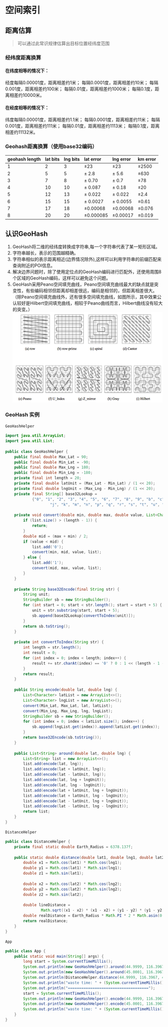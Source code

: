# 空间索引

## 距离估算
> 可以通过此常识规律估算出目标位置经纬度范围

### 经纬度距离换算
#### 在纬度相等的情况下：
经度每隔0.00001度，距离相差约1米；
每隔0.0001度，距离相差约10米；
每隔0.001度，距离相差约100米；
每隔0.01度，距离相差约1000米；
每隔0.1度，距离相差约10000米。

#### 在经度相等的情况下：
纬度每隔0.00001度，距离相差约1.1米；
每隔0.0001度，距离相差约11米；
每隔0.001度，距离相差约111米；
每隔0.01度，距离相差约1113米；
每隔0.1度，距离相差约11132米。

### Geohash距离换算（使用base32编码）
| geohash length | lat bits | lng bits | lat error | lng error | km error |
| :------------- | :------- | :------- | :-------- | :-------- | :------- |
| 1              | 2        | 3        | ±23       | ±23       | ±2500    |
| 2              | 5        | 5        | ± 2.8     | ± 5.6     | ±630     |
| 3              | 7        | 8        | ± 0.70    | ± 0.7     | ±78      |
| 4              | 10       | 10       | ± 0.087   | ± 0.18    | ±20      |
| 5              | 12       | 13       | ± 0.022   | ± 0.022   | ±2.4     |
| 6              | 15       | 15       | ± 0.0027  | ± 0.0055  | ±0.61    |
| 7              | 17       | 18       | ±0.00068  | ±0.00068  | ±0.076   |
| 8              | 20       | 20       | ±0.000085 | ±0.00017  | ±0.019   |


## 认识GeoHash
1. GeoHash将二维的经纬度转换成字符串,每一个字符串代表了某一矩形区域。
2. 字符串越长，表示的范围越精确。
3. 字符串相似的表示距离相近(边界情况除外),这样可以利用字符串的前缀匹配来查询附近的POI信息。
4. 解决边界问题时，除了使用定位点的GeoHash编码进行匹配外，还使用周围8个区域的GeoHash编码，这样可以避免这个问题。 
5. GeoHash采用Peano空间填充曲线，Peano空间填充曲线最大的缺点就是突变性，有些编码相邻但距离却相差很远，编码是相邻的，但距离相差很大。（除Peano空间填充曲线外，还有很多空间填充曲线，如图所示，其中效果公认较好是Hilbert空间填充曲线，相较于Peano曲线而言，Hilbert曲线没有较大的突变。）
![空间曲线](./images/09190057-edd8e085d8b84456ba1afd1b4bf99318.png)



### GeoHash 实例
`GeoHashHelper`
```java
import java.util.ArrayList;
import java.util.List;

public class GeoHashHelper {
    public final double Max_Lat = 90;
    public final double Min_Lat = -90;
    public final double Max_Lng = 180;
    public final double Min_Lng = -180;
    private final int length = 20;
    private final double latUnit = (Max_Lat - Min_Lat) / (1 << 20);
    private final double lngUnit = (Max_Lng - Min_Lng) / (1 << 20);
    private final String[] base32Lookup =
            {"0", "1", "2", "3", "4", "5", "6", "7", "8", "9", "b", "c", "d", "e", "f", "g", "h",
                    "j", "k", "m", "n", "p", "q", "r", "s", "t", "u", "v", "w", "x", "y", "z"};

    private void convert(double min, double max, double value, List<Character> list) {
        if (list.size() > (length - 1)) {
            return;
        }
        double mid = (max + min) / 2;
        if (value < mid) {
            list.add('0');
            convert(min, mid, value, list);
        } else {
            list.add('1');
            convert(mid, max, value, list);
        }
    }

    private String base32Encode(final String str) {
        String unit;
        StringBuilder sb = new StringBuilder();
        for (int start = 0; start < str.length(); start = start + 5) {
            unit = str.substring(start, start + 5);
            sb.append(base32Lookup[convertToIndex(unit)]);
        }
        return sb.toString();
    }

    private int convertToIndex(String str) {
        int length = str.length();
        int result = 0;
        for (int index = 0; index < length; index++) {
            result += str.charAt(index) == '0' ? 0 : 1 << (length - 1 - index);
        }
        return result;
    }

    public String encode(double lat, double lng) {
        List<Character> latList = new ArrayList<>();
        List<Character> lngList = new ArrayList<>();
        convert(Min_Lat, Max_Lat, lat, latList);
        convert(Min_Lng, Max_Lng, lng, lngList);
        StringBuilder sb = new StringBuilder();
        for (int index = 0; index < latList.size(); index++) {
            sb.append(lngList.get(index)).append(latList.get(index));
        }
        return base32Encode(sb.toString());
    }

    public List<String> around(double lat, double lng) {
        List<String> list = new ArrayList<>();
        list.add(encode(lat, lng));
        list.add(encode(lat + latUnit, lng));
        list.add(encode(lat - latUnit, lng));
        list.add(encode(lat, lng + lngUnit));
        list.add(encode(lat, lng - lngUnit));
        list.add(encode(lat + latUnit, lng + lngUnit));
        list.add(encode(lat + latUnit, lng - lngUnit));
        list.add(encode(lat - latUnit, lng + lngUnit));
        list.add(encode(lat - latUnit, lng - lngUnit));
        return list;
    }
}
```

`DistanceHelper`
```java
public class DistanceHelper {
    private final static double Earth_Radius = 6378.137f;

    public static double distance(double lat1, double lng1, double lat2, double lng2) {
        double x1 = Math.cos(lat1) * Math.cos(lng1);
        double y1 = Math.cos(lat1) * Math.sin(lng1);
        double z1 = Math.sin(lat1);

        double x2 = Math.cos(lat2) * Math.cos(lng2);
        double y2 = Math.cos(lat2) * Math.sin(lng2);
        double z2 = Math.sin(lat2);

        double lineDistance =
                Math.sqrt((x1 - x2) * (x1 - x2) + (y1 - y2) * (y1 - y2) + (z1 - z2) * (z1 - z2));
        double realDistance = Earth_Radius * Math.PI * 2 * Math.asin(0.5 * lineDistance) / 180;
        return realDistance;
    }
}
```

`App`
```java
public class App {
    public static void main(String[] args) {
        long start = System.currentTimeMillis();
        System.out.println(new GeoHashHelper().around(44.9999, 116.3967));
        System.out.println(new GeoHashHelper().around(45.0001, 116.3967));
        System.out.println(DistanceHelper.distance(44.9999, 116.3967, 45.0001, 116.3967));
        System.out.println("waste time: " + (System.currentTimeMillis() - start));
        System.out.println("====================================");
        start = System.currentTimeMillis();
        System.out.println(new GeoHashHelper().encode(44.9999, 116.3967));
        System.out.println(new GeoHashHelper().encode(45.0001, 116.3967));
        System.out.println("waste time: " + (System.currentTimeMillis() - start));
    }
}
```